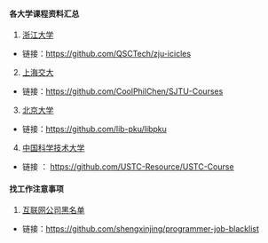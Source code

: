 #### 各大学课程资料汇总
 
 1. [浙江大学](https://github.com/QSCTech/zju-icicles)
  - 链接：https://github.com/QSCTech/zju-icicles
 
 2. [上海交大](https://github.com/CoolPhilChen/SJTU-Courses)
  - 链接：https://github.com/CoolPhilChen/SJTU-Courses

 3. [北京大学](https://github.com/lib-pku/libpku)
  - 链接：https://github.com/lib-pku/libpku
 
 4. [中国科学技术大学](https://github.com/USTC-Resource/USTC-Course)
  - 链接 ： https://github.com/USTC-Resource/USTC-Course


#### 找工作注意事项
 1. [互联网公司黑名单](https://github.com/shengxinjing/programmer-job-blacklist)
  - 链接：https://github.com/shengxinjing/programmer-job-blacklist

